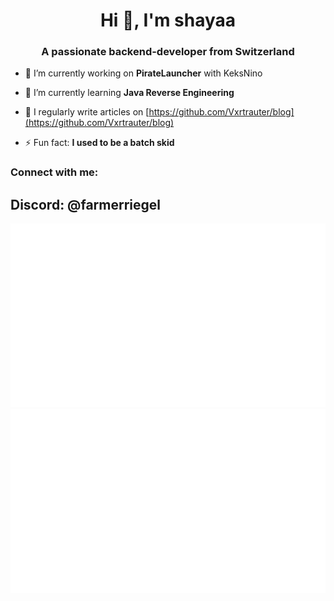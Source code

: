 <h1 align="center">Hi 👋, I'm shayaa</h1>
<h3 align="center">A passionate backend-developer from Switzerland</h3>

- 🔭 I’m currently working on **PirateLauncher** with KeksNino

- 🌱 I’m currently learning **Java Reverse Engineering**

- 📝 I regularly write articles on [https://github.com/Vxrtrauter/blog](https://github.com/Vxrtrauter/blog)

- ⚡ Fun fact: **I used to be a batch skid**

<h3 align="left">Connect with me: </h3>
<h2>Discord: @farmerriegel</h2>
<p align="left">
</p>




![](https://raw.githubusercontent.com/Vxrtrauter/profile/master/generated/overview.svg#gh-dark-mode-only)
![](https://raw.githubusercontent.com/Vxrtrauter/profile/master/generated/languages.svg#gh-dark-mode-only)









